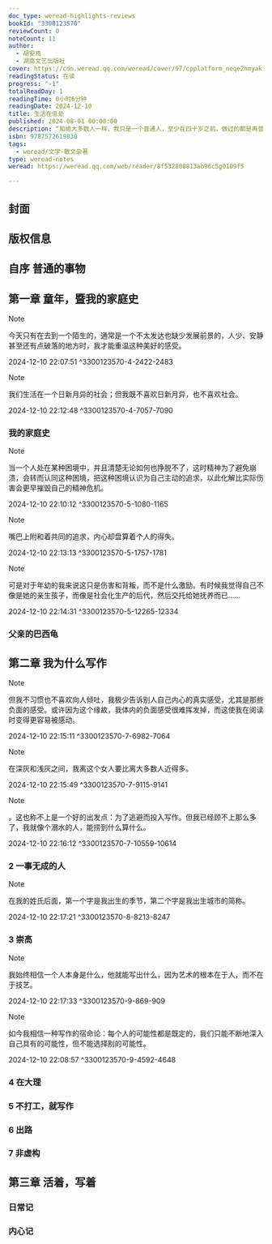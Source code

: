 ```yaml
---
doc_type: weread-highlights-reviews
bookId: "3300123570"
reviewCount: 0
noteCount: 11
author:
  - 胡安焉
  - 湖南文艺出版社
cover: https://cdn.weread.qq.com/weread/cover/97/cpplatform_neqe2hmyakf1vmzjayaezc/t7_cpplatform_neqe2hmyakf1vmzjayaezc1733134974.jpg
readingStatus: 在读
progress: "-1"
totalReadDay: 1
readingTime: 0小时6分钟
readingDate: 2024-12-10
title: 生活在低处
published: 2024-08-01 00:00:00
description: “和绝大多数人一样，我只是一个普通人，至少在四十岁之前，做过的都是再普通不过的工作，经济收入还拖了人均收入的后腿；从来没有人用‘优秀’来形容过我，也没有人真正关心我的内心世界。”
isbn: 9787572619830
tags:
  - weread/文学-散文杂著
type: weread-notes
weread: https://weread.qq.com/web/reader/8f532800813ab96c5g0109f5

---
```



## 封面

## 版权信息

## 自序 普通的事物

## 第一章 童年，暨我的家庭史

> [!NOTE] 
> 今天只有在去到一个陌生的，通常是一个不太发达也缺少发展前景的，人少、安静甚至还有点破落的地方时，我才能重温这种美好的感受。
> 
> 2024-12-10 22:07:51 ^3300123570-4-2422-2483

> [!NOTE] 
> 我们生活在一个日新月异的社会；但我既不喜欢日新月异，也不喜欢社会。
> 
> 2024-12-10 22:12:48 ^3300123570-4-7057-7090

### 我的家庭史

> [!NOTE] 
> 当一个人处在某种困境中，并且清楚无论如何也挣脱不了，这时精神为了避免崩溃，会转而认同这种困境，把这种困境认识为自己主动的追求，以此化解比实际伤害会更早摧毁自己的精神危机。
> 
> 2024-12-10 22:10:12 ^3300123570-5-1080-1165

> [!NOTE] 
> 嘴巴上附和着共同的追求，内心却盘算着个人的得失。
> 
> 2024-12-10 22:13:13 ^3300123570-5-1757-1781

> [!NOTE] 
> 可是对于年幼的我来说这只是伤害和背叛，而不是什么激励。有时候我觉得自己不像是她的亲生孩子，而像是社会化生产的后代，然后交托给她抚养而已……
> 
> 2024-12-10 22:14:31 ^3300123570-5-12265-12334

### 父亲的巴西龟

## 第二章 我为什么写作

> [!NOTE] 
> 但我不习惯也不喜欢向人倾吐，我极少告诉别人自己内心的真实感受，尤其是那些负面的感受。或许因为这个缘故，我体内的负面感受很难挥发掉，而这使我在阅读时变得更容易被感动。
> 
> 2024-12-10 22:15:11 ^3300123570-7-6982-7064

> [!NOTE] 
> 在深灰和浅灰之间，我离这个女人要比离大多数人近得多。
> 
> 2024-12-10 22:15:49 ^3300123570-7-9115-9141

> [!NOTE] 
> 。这也称不上是一个好的出发点：为了逃避而投入写作。但我已经顾不上那么多了，我就像个溺水的人，能捞到什么算什么。
> 
> 2024-12-10 22:16:12 ^3300123570-7-10559-10614

### 2 一事无成的人

> [!NOTE] 
> 在我的姓氏后面，第一个字是我出生的季节，第二个字是我出生城市的简称。
> 
> 2024-12-10 22:17:21 ^3300123570-8-8213-8247

### 3 崇高

> [!NOTE] 
> 我始终相信一个人本身是什么，他就能写出什么，因为艺术的根本在于人，而不在于技艺。
> 
> 2024-12-10 22:17:33 ^3300123570-9-869-909

> [!NOTE] 
> 如今我相信一种写作的宿命论：每个人的可能性都是既定的，我们只能不断地深入自己具有的可能性，但不能选择别的可能性。
> 
> 2024-12-10 22:08:57 ^3300123570-9-4592-4648

### 4 在大理

### 5 不打工，就写作

### 6 出路

### 7 非虚构

## 第三章 活着，写着

### 日常记

### 内心记

